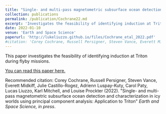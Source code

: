 ```yaml
---
title: "Single- and multi-pass magnetometric subsurface ocean detection and characterization in icy worlds using principal component analysis: Application to Triton"
collection: publications
permalink: /publication/Cochrane22.md
excerpt: 'Investigates the feasibility of identifying induction at Triton.'
date: 2022-01-10
venue: 'Earth and Space Science'
paperurl: 'http://lukeliuzzo.github.io/files/Cochrane_etal_2022.pdf'
#citation: 'Corey Cochrane, Russell Persigner, Steven Vance, Everett Midkiff, Julie Castillo-Rogez, Adrienn Luspay-Kuty, Carol Paty, Lucas Liuzzo, Karl Mitchell, and Louise Prockter (2022). <i>Earth and Space Science, in press</i>'.
---
```

This paper investigates the feasibility of identifying induction at Triton during flyby missions.

[You can read this paper here.](http://lukeliuzzo.github.io/files/Cochrane_etal_2022.pdf)

Recommended citation: Corey Cochrane, Russell Persigner, Steven Vance, Everett Midkiff, Julie Castillo-Rogez, Adrienn Luspay-Kuty, Carol Paty, Lucas Liuzzo, Karl Mitchell, and Louise Prockter (2022). "Single- and multi-pass magnetometric subsurface ocean detection and characterization in icy worlds using principal component analysis: Application to Triton" <i>Earth and Space Science, in press</i>.
